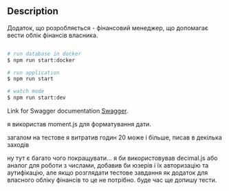 
## Description

Додаток, що розробляється - фінансовий менеджер, що допомагає вести облік фінансів
власника.

```bash

# run database in docker
$ npm run start:docker

# run application
$ npm run start

# watch mode
$ npm run start:dev

```

Link for Swagger documentation [Swagger](http://localhost:3000/api#/).


я використав moment.js для форматування дати.

загалом на тестове я витратив годин 20 може і більше, писав в декілька заходів

ну тут є багато чого покращувати... я би використовував decimal.js або аналог для роботи з числами, добавив би юзерів і їх авторизацію та аутифікацію, але якщо розглядати тестове завдання як додаток для власного обліку фінансів то це не потрібно.
буде час ще допишу тести.
